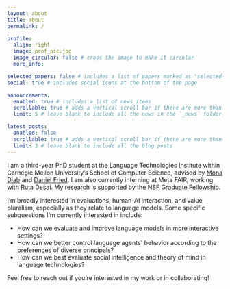 ```yaml
---
layout: about
title: about
permalink: /

profile:
  align: right
  image: prof_pic.jpg
  image_circular: false # crops the image to make it circular
  more_info: 

selected_papers: false # includes a list of papers marked as "selected={true}"
social: true # includes social icons at the bottom of the page

announcements:
  enabled: true # includes a list of news items
  scrollable: true # adds a vertical scroll bar if there are more than 3 news items
  limit: 5 # leave blank to include all the news in the `_news` folder

latest_posts:
  enabled: false
  scrollable: true # adds a vertical scroll bar if there are more than 3 new posts items
  limit: 3 # leave blank to include all the blog posts
---
```


I am a third-year PhD student at the Language Technologies Institute within Carnegie Mellon University’s School of Computer Science, advised by [Mona Diab](https://www.lti.cs.cmu.edu/people/faculty/diab-mona.html) and [Daniel Fried](https://dpfried.github.io/). I am also currently interning at Meta FAIR, working with [Ruta Desai](https://rutadesai.github.io). My research is supported by the [NSF Graduate Fellowship](https://www.nsf.gov/funding/opportunities/grfp-nsf-graduate-research-fellowship-program).

I’m broadly interested in evaluations, human-AI interaction, and value pluralism, especially as they relate to language models. Some specific subquestions I’m currently interested in include:

* How can we evaluate and improve language models in more interactive settings?
* How can we better control language agents' behavior according to the preferences of diverse principals?
* How can we best evaluate social intelligence and theory of mind in language technologies?

Feel free to reach out if you’re interested in my work or in collaborating!